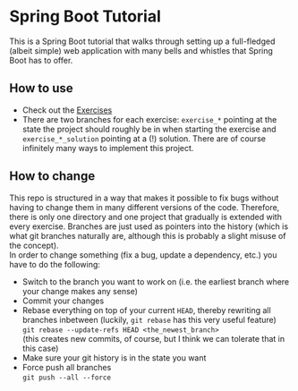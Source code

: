 # Spring Boot Tutorial
This is a Spring Boot tutorial that walks through setting up a full-fledged (albeit simple) web application with many bells and whistles that Spring Boot has to offer. 

## How to use
- Check out the [Exercises](./exercises)
- There are two branches for each exercise: `exercise_*` pointing at the state the project should roughly be in when starting the exercise and `exercise_*_solution` pointing at a (!) solution. There are of course infinitely many ways to implement this project.

## How to change
This repo is structured in a way that makes it possible to fix bugs without having to change them in many different versions of the code. Therefore, there is only one directory and one project that gradually is extended with every exercise. Branches are just used as pointers into the history (which is what git branches naturally are, although this is probably a slight misuse of the concept).\
In order to change something (fix a bug, update a dependency, etc.) you have to do the following:
- Switch to the branch you want to work on (i.e. the earliest branch where your change makes any sense)
- Commit your changes
- Rebase everything on top of your current `HEAD`, thereby rewriting all branches inbetween (luckily, `git rebase` has this very useful feature)\
  `git rebase --update-refs HEAD <the_newest_branch>`\
  (this creates new commits, of course, but I think we can tolerate that in this case)
- Make sure your git history is in the state you want
- Force push all branches\
  `git push --all --force`